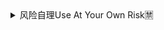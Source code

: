 <details class="details-overlay">
  <summary class="btn">风险自理Use At Your Own Risk🈲</summary>
  <div class="border p-3 mt-2">

  <details class="details-overlay">
    <summary class="btn">More</summary>
    <div class="border p-3 mt-2">

21年3月24
### PSP时代最著名的大神，却被键盘侠喷到退圈
<https://baijiahao.baidu.com/s?id=1680884457014354723>

```tip
**星际穿越》“莫比乌斯圈”一样的故事，看不出起点在哪里**{:.h3}

[baijiahao.baidu.com/s?id=1671926871541428269](https://baijiahao.baidu.com/s?id=1671926871541428269)
```
<img src="http://pics6.baidu.com/feed/b17eca8065380cd746a69f2a37ba59325b828146.jpeg?token=d8800e298f1af3fef089a25e3ee6beb0">

平m因为长期生活在贫瘠的生活中，已经没有了对高科技的向往，甚至已经有人不再相信人类曾经登上过月球。

```warning
**陈c《止痛药》：莫比乌斯带上的芸芸众生**{:.h3}

[baijiahao.baidu.com/s?id=1668616403109023855](https://baijiahao.baidu.com/s?id=1668616403109023855)
```
止痛药》的药理是什么，非常简单，那就是爱。
![](http://pics5.baidu.com/feed/4d086e061d950a7bc242ad8a9d2f96dff3d3c90b.jpeg?token=1ba13871f68826bac20c9ac49f808f0d)

```danger
**建d百年倒计时一百天 电影《1921》首曝片中角色 陈坤李晨出演“南陈北李”再现“相约建d**{:.h3}

[page.om.qq.com/page/O25t0VQjYXz73UJN8jRcs9BA0](https://page.om.qq.com/page/O25t0VQjYXz73UJN8jRcs9BA0)
```
<img src="https://slack-imgs.com/?url=https://pbs.twimg.com/media/ExCd5AKVoAYjGNf?format=jpg&name=orig">

```note
**mickey**{:.h4}
[http://vincentchan.github.io/mickey/](http://vincentchan.github.io/mickey/)
```
A Life of Walt Disney
![](http://vincentchan.github.io/mickey/assets/images/hero/mickey-tv.jpg)

</div>
</details>

</div>
</details>
